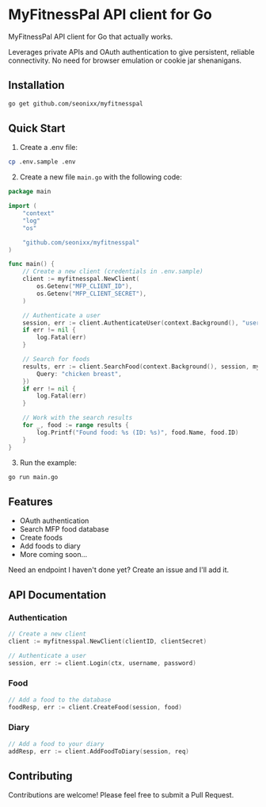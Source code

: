 # MyFitnessPal API client for Go

MyFitnessPal API client for Go that actually works.

Leverages private APIs and OAuth authentication to give persistent, reliable connectivity. No need for browser emulation or cookie jar shenanigans.

## Installation

```bash
go get github.com/seonixx/myfitnesspal
```

## Quick Start

1. Create a .env file:

```bash
cp .env.sample .env
```

2. Create a new file `main.go` with the following code:

```go
package main

import (
    "context"
    "log"
    "os"

    "github.com/seonixx/myfitnesspal"
)

func main() {
    // Create a new client (credentials in .env.sample)
    client := myfitnesspal.NewClient(
        os.Getenv("MFP_CLIENT_ID"),
        os.Getenv("MFP_CLIENT_SECRET"),
    )

    // Authenticate a user
    session, err := client.AuthenticateUser(context.Background(), "username", "password")
    if err != nil {
        log.Fatal(err)
    }

    // Search for foods
    results, err := client.SearchFood(context.Background(), session, myfitnesspal.SearchFoodRequest{
        Query: "chicken breast",
    })
    if err != nil {
        log.Fatal(err)
    }

    // Work with the search results
    for _, food := range results {
        log.Printf("Found food: %s (ID: %s)", food.Name, food.ID)
    }
}
```

3. Run the example:

```bash
go run main.go
```

## Features

- OAuth authentication
- Search MFP food database
- Create foods
- Add foods to diary
- More coming soon...

Need an endpoint I haven't done yet? Create an issue and I'll add it.

## API Documentation

### Authentication

```go
// Create a new client
client := myfitnesspal.NewClient(clientID, clientSecret)

// Authenticate a user
session, err := client.Login(ctx, username, password)
```

### Food

```go
// Add a food to the database
foodResp, err := client.CreateFood(session, food)
```

### Diary

```go
// Add a food to your diary
addResp, err := client.AddFoodToDiary(session, req)
```

## Contributing

Contributions are welcome! Please feel free to submit a Pull Request.
